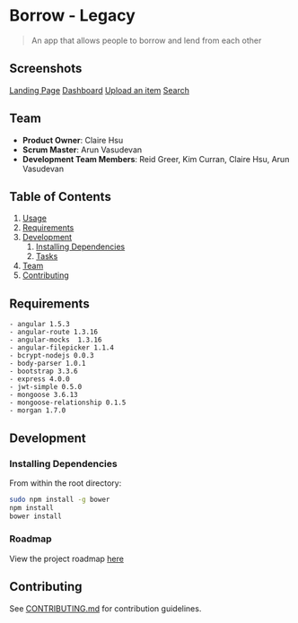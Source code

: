 # Borrow - Legacy

> An app that allows people to borrow and lend from each other

## Screenshots

  [Landing Page](http://imgur.com/XdQwke6)
  [Dashboard](http://imgur.com/37BCK4z)
  [Upload an item](http://imgur.com/NEFMinG)
  [Search](http://imgur.com/PEck07Y)

## Team

  - __Product Owner__: Claire Hsu
  - __Scrum Master__: Arun Vasudevan
  - __Development Team Members__: Reid Greer, Kim Curran, Claire Hsu, Arun Vasudevan

## Table of Contents

1. [Usage](#Usage)
1. [Requirements](#requirements)
1. [Development](#development)
    1. [Installing Dependencies](#installing-dependencies)
    1. [Tasks](#tasks)
1. [Team](#team)
1. [Contributing](#contributing)

## Requirements

    - angular 1.5.3
    - angular-route 1.3.16
    - angular-mocks  1.3.16 
    - angular-filepicker 1.1.4
    - bcrypt-nodejs 0.0.3
    - body-parser 1.0.1
    - bootstrap 3.3.6
    - express 4.0.0
    - jwt-simple 0.5.0
    - mongoose 3.6.13
    - mongoose-relationship 0.1.5
    - morgan 1.7.0

## Development

### Installing Dependencies

From within the root directory:

```sh
sudo npm install -g bower
npm install
bower install
```

### Roadmap

View the project roadmap [here](/../../issues)


## Contributing

See [CONTRIBUTING.md](_CONTRIBUTING.md) for contribution guidelines.
